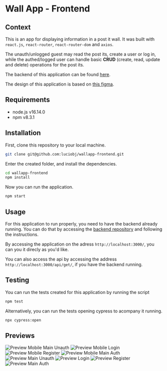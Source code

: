 # Wall App - Frontend

## Context

This is an app for displaying information in a post it wall. It was built with `react.js`, `react-router`, `react-router-dom` and `axios`.

The unauth/unlogged guest may read the post its, create a user or log in, while the authed/logged user can handle basic **CRUD** (create, read, update and delete) operations for the post its.

The backend of this application can be found [here](https://github.com/luciobj/Wallapp-backend).

The design of this application is based on [this figma](https://www.figma.com/file/6XyCxqYVUcAl7R7B3tqBgR/Wall-App?node-id=0%3A1).

## Requirements

- node.js v16.14.0
- npm v8.3.1

## Installation

First, clone this repository to your local machine.

```bash
git clone git@github.com:luciobj/wallapp-frontend.git
```

Enter the created folder, and install the dependencies.

```bash
cd wallapp-frontend
npm install
```

Now you can run the application.

```bash
npm start
```

## Usage

For this application to run properly, you need to have the backend already running. You can do that by accessing the [backend repository](https://github.com/luciobj/Wallapp-backend) and following the instructions.

By accessing the application on the adress `http://localhost:3000/`, you can you it direcly as you'd like.

You can also access the api by accessing the address `http://localhost:3000/api/get/`, if you have the backend running.

## Testing

You can run the tests created for this application by running the script

```bash
npm test
```

Alternatively, you can run the tests opening cypress to acompany it running.

```bash
npx cypress:open
```

## Previews

![Preview Mobile Main Unauth](./public/preview-mobile-main-unauth.png)
![Preview Mobile Login](./public/preview-mobile-login.png)
![Preview Mobile Register](./public/preview-mobile-register.png)
![Preview Mobile Main Auth](./public/preview-mobile-main-auth.png)
![Preview Main Unauth](./public/preview-main-unauth.png)
![Preview Login](./public/preview-login.png)
![Preview Register](./public/preview-register.png)
![Preview Main Auth](./public/preview-main-auth.png)
